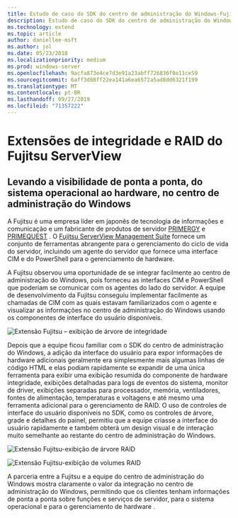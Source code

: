 ```yaml
---
title: Estudo de caso do SDK do centro de administração do Windows-Fujitsu
description: Estudo de caso do SDK do centro de administração do Windows-Fujitsu
ms.technology: extend
ms.topic: article
author: daniellee-msft
ms.author: jol
ms.date: 05/23/2018
ms.localizationpriority: medium
ms.prod: windows-server
ms.openlocfilehash: 9acfa873e4ce7d3e91a23abff726836f0e11ce59
ms.sourcegitcommit: 6aff3d88ff22ea141a6ea6572a5ad8dd6321f199
ms.translationtype: MT
ms.contentlocale: pt-BR
ms.lasthandoff: 09/27/2019
ms.locfileid: "71357222"
---
```

# <a name="fujitsu-serverview-health-and-raid-extensions"></a>Extensões de integridade e RAID do Fujitsu ServerView

## <a name="bringing-end-to-end-visibility-from-operating-system-to-hardware-into-windows-admin-center"></a>Levando a visibilidade de ponta a ponta, do sistema operacional ao hardware, no centro de administração do Windows

A Fujitsu é uma empresa líder em japonês de tecnologia de informações e comunicação e um fabricante de produtos de servidor [PRIMERGY](http://www.fujitsu.com/fts/products/computing/servers/primergy/) e [PRIMEQUEST](http://www.fujitsu.com/fts/products/computing/servers/mission-critical/) . O [Fujitsu ServerView Management Suite](http://www.fujitsu.com/fts/products/computing/servers/primergy/management/) fornece um conjunto de ferramentas abrangente para o gerenciamento do ciclo de vida do servidor, incluindo um agente do servidor que fornece uma interface CIM e do PowerShell para o gerenciamento de hardware.

A Fujitsu observou uma oportunidade de se integrar facilmente ao centro de administração do Windows, pois forneceu as interfaces CIM e PowerShell que poderiam se comunicar com os agentes do lado do servidor. A equipe de desenvolvimento da Fujitsu conseguiu implementar facilmente as chamadas de CIM com as quais estavam familiarizados com o agente e visualizar as informações no centro de administração do Windows usando os componentes de interface do usuário disponíveis.

![Extensão Fujitsu – exibição de árvore de integridade](../../media/extend-case-study-fujitsu/health-tree.png)

Depois que a equipe ficou familiar com o SDK do centro de administração do Windows, a adição da interface do usuário para expor informações de hardware adicionais geralmente era simplesmente mais algumas linhas de código HTML e elas podiam rapidamente se expandir de uma única ferramenta para exibir uma exibição resumida do componente de hardware integridade, exibições detalhadas para logs de eventos do sistema, monitor de driver, exibições separadas para processador, memória, ventiladores, fontes de alimentação, temperaturas e voltagens e até mesmo uma ferramenta adicional para o gerenciamento de RAID. O uso de controles de interface do usuário disponíveis no SDK, como os controles de árvore, grade e detalhes do painel, permitiu que a equipe criasse a interface do usuário rapidamente e também obterá um design visual e de interação muito semelhante ao restante do centro de administração do Windows.

![Extensão Fujitsu-exibição de árvore RAID](../../media/extend-case-study-fujitsu/raid-tree.png)

![Extensão Fujitsu-exibição de volumes RAID](../../media/extend-case-study-fujitsu/raid-volumes.png)

A parceria entre a Fujitsu e a equipe do centro de administração do Windows mostra claramente o valor da integração no centro de administração do Windows, permitindo que os clientes tenham informações de ponta a ponta sobre funções e serviços de servidor, para o sistema operacional e para o gerenciamento de hardware .